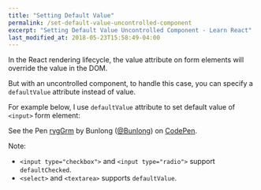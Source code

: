 ```yaml
---
title: "Setting Default Value"
permalink: /set-default-value-uncontrolled-component
excerpt: "Setting Default Value Uncontrolled Component - Learn React"
last_modified_at: 2018-05-23T15:58:49-04:00
---
```


In the React rendering lifecycle, the value attribute on form elements will override the value in the DOM. 

But with an uncontrolled component, to handle this case, you can specify a `defaultValue` attribute instead of value.

For example below, I use `defaultValue` attribute to set default value of `<input>` form element:

<p data-height="265" data-theme-id="0" data-slug-hash="rvgGrm" data-default-tab="js,result" data-user="Bunlong" data-embed-version="2" data-pen-title="rvgGrm" class="codepen">See the Pen <a href="https://codepen.io/Bunlong/pen/rvgGrm/">rvgGrm</a> by Bunlong (<a href="https://codepen.io/Bunlong">@Bunlong</a>) on <a href="https://codepen.io">CodePen</a>.</p>
<script async src="https://static.codepen.io/assets/embed/ei.js"></script>

Note:

* `<input type="checkbox">` and `<input type="radio">` support `defaultChecked`.
* `<select>` and `<textarea>` supports `defaultValue`.
